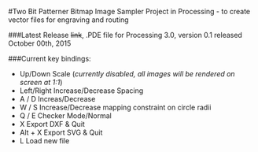 #Two Bit Patterner
Bitmap Image Sampler Project in Processing - to create vector files for engraving and routing

###Latest Release
~~link~~, .PDE file for Processing 3.0, version 0.1 released October 00th, 2015

###Current key bindings:

- Up/Down           Scale (*currently disabled, all images will be rendered on screen at 1:1*)
- Left/Right        Increase/Decrease Spacing
- A / D             Increas/Decrease 
- W / S             Increase/Decrease mapping constraint on circle radii
- Q / E             Checker Mode/Normal
- X                 Export DXF & Quit
- Alt + X           Export SVG & Quit
- L                 Load new file
